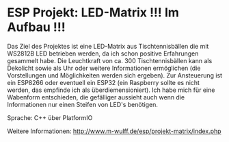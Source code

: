 <h1>ESP Projekt: LED-Matrix !!! Im Aufbau !!!</h1>

Das Ziel des Projektes ist eine LED-Matrix aus Tischtennisbällen die mit WS2812B LED betrieben werden, da ich schon positive Erfahrungen gesammelt habe. Die Leuchtkraft von ca. 300 Tischtennisbällen kann als Dekolicht sowie als Uhr oder weitere Informationen ermöglichen (die Vorstellungen und Möglichkeiten werden sich ergeben). Zur Ansteuerung ist ein ESP8266 oder eventuell ein ESP32 (ein Raspberry sollte es nicht werden, das empfinde ich als überdiemensioniert). Ich habe mich für eine Wabenform entschieden, die gefälliger aussieht auch wenn die Informationen nur einen Steifen von LED's benötigen.

Sprache:  C++ über PlatformIO

Weitere Informationen:
http://www.m-wulff.de/esp/projekt-matrix/index.php

